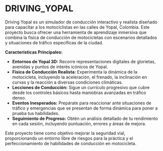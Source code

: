 # DRIVING_YOPAL
Driving Yopal es un simulador de conducción interactivo y realista diseñado para capacitar a los motociclistas en las calles de Yopal, Colombia. Este proyecto busca ofrecer una herramienta de aprendizaje inmersiva que combina la física de conducción de motocicletas con escenarios detallados y situaciones de tráfico específicas de la ciudad.

**Características Principales:**

* **Entornos de Yopal 3D:** Recorre representaciones digitales de glorietas, avenidas y puntos de interés icónicos de Yopal.
* **Física de Conducción Realista:** Experimenta la dinámica de la motocicleta, incluyendo la aceleración, el frenado, la inclinación en curvas y la reacción a diversas condiciones climáticas.
* **Lecciones de Conducción:** Sigue un currículo progresivo que cubre desde los controles básicos hasta maniobras avanzadas en tráfico denso.
* **Eventos Inesperados:** Prepárate para reaccionar ante situaciones de tráfico y emergencias que se presentan de forma dinámica para poner a prueba tus habilidades.
* **Seguimiento de Progreso:** Obtén un análisis detallado de tu rendimiento en cada sesión, incluyendo puntuación, errores y áreas de mejora.

Este proyecto tiene como objetivo mejorar la seguridad vial, proporcionando un entorno libre de riesgos para la práctica y el perfeccionamiento de habilidades de conducción en motocicleta.
